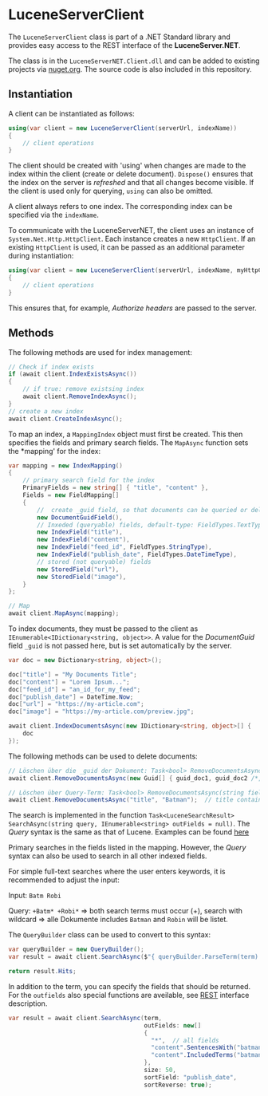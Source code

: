 # LuceneServerClient

The `LuceneServerClient` class is part of a .NET Standard library and provides easy access to the REST interface of the **LuceneServer.NET**.

The class is in the `LuceneServerNET.Client.dll` and can be added to existing projects via [nuget.org](https://www.nuget.org/packages/LuceneServerNET.Client/). The source code is also included in 
this repository.

## Instantiation

A client can be instantiated as follows:

```csharp
using(var client = new LuceneServerClient(serverUrl, indexName)) 
{
    // client operations
}
```

The client should be created with 'using' when changes are made to the index within the client (create or delete document).
`Dispose()` ensures that the index on the server is *refreshed* and that all changes become visible. If the client is used only for querying,
`using` can also be omitted.

A client always refers to one index. The corresponding index can be specified via the `indexName`.

To communicate with the LuceneServerNET, the client uses an instance of `System.Net.Http.HttpClient`. Each instance creates a new `HttpClient`.
If an existing `HttpClient` is used, it can be passed as an additional parameter during instantiation:


```csharp
using(var client = new LuceneServerClient(serverUrl, indexName, myHttpClient)) 
{
    // client operations
}
```

This ensures that, for example, *Authorize headers* are passed to the server.

## Methods

The following methods are used for index management:

```csharp
// Check if index exists
if (await client.IndexExistsAsync())
{
    // if true: remove existsing index
    await client.RemoveIndexAsync();
}
// create a new index
await client.CreateIndexAsync();
```

To map an index, a `MappingIndex` object must first be created. This then specifies the fields and primary search fields. The `MapAsync` function sets the *mapping' for the index:

```csharp
var mapping = new IndexMapping()
{
    // primary search field for the index
    PrimaryFields = new string[] { "title", "content" },
    Fields = new FieldMapping[]
    {
        //  create _guid field, so that documents can be queried or deleted individually
        new DocumentGuidField(),
        // Inxeded (queryable) fields, default-type: FieldTypes.TextType
        new IndexField("title"),
        new IndexField("content"),
        new IndexField("feed_id", FieldTypes.StringType),
        new IndexField("publish_date", FieldTypes.DateTimeType),
        // stored (not queryable) fields
        new StoredField("url"),
        new StoredField("image"),
    }
};

// Map
await client.MapAsync(mapping);
```

To index documents, they must be passed to the client as `IEnumerable<IDictionary<string, object>>`.
A value for the *DocumentGuid* field `_guid` is not passed here, but is set automatically by the server.

```csharp
var doc = new Dictionary<string, object>();

doc["title"] = "My Documents Title";
doc["content"] = "Lorem Ipsum...";
doc["feed_id"] = "an_id_for_my_feed";
doc["publish_date"] = DateTime.Now;
doc["url"] = "https://my-article.com";
doc["image"] = "https://my-article.com/preview.jpg";

await client.IndexDocumentsAsync(new IDictionary<string, object>[] {
    doc
});
```

The following methods can be used to delete documents:

```csharp
// Löschen über die _guid der Dokument: Task<bool> RemoveDocumentsAsync(IEnumerable<Guid> guids)
await client.RemoveDocumentsAsync(new Guid[] { guid_doc1, guid_doc2 /*, ...*/  });

// Löschen über Query-Term: Task<bool> RemoveDocumentsAsync(string field, string term)
await client.RemoveDocumentsAsync("title", "Batman");  // title contains Batman
```

The search is implemented in the function `Task<LuceneSearchResult> SearchAsync(string query, IEnumerable<string> outFields = null)`.
The *Query* syntax is the same as that of Lucene. Examples can be found [here](https://lucene.apache.org/core/2_9_4/queryparsersyntax.html)

Primary searches in the fields listed in the mapping. However, the *Query* syntax can also be used to search in all other indexed fields.

For simple full-text searches where the user enters keywords, it is recommended to adjust the input:

Input: `Batm Robi`

Query: `+Batm* +Robi*` => both search terms must occur (+), search with wildcard => alle Dokumente includes `Batman` and `Robin` will be listet.    

The `QueryBuilder` class can be used to convert to this syntax:

```csharp
var queryBuilder = new QueryBuilder();
var result = await client.SearchAsync($"{ queryBuilder.ParseTerm(term) }");

return result.Hits;
```

In addition to the term, you can specify the fields that should be returned.
For the ``outfields`` also special functions are aveilable, see [REST](./../rest/interface_en.md) interface description.

```csharp
var result = await client.SearchAsync(term,
                                      outFields: new[]
                                      {
                                        "*",  // all fields
                                        "content".SentencesWith("batman robin",1,1),
                                        "content".IncludedTerms("batman robin").As("incl")
                                      },
                                      size: 50,
                                      sortField: "publish_date",
                                      sortReverse: true);

```

